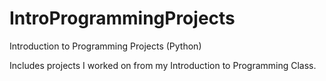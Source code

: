 # IntroProgrammingProjects
Introduction to Programming Projects (Python)

Includes projects I worked on from my Introduction to Programming Class. 
